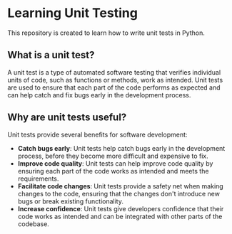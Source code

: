# Learning Unit Testing

This repository is created to learn how to write unit tests in Python.

## What is a unit test?
A unit test is a type of automated software testing that verifies individual units of code, such as functions or methods, work as intended. Unit tests are used to ensure that each part of the code performs as expected and can help catch and fix bugs early in the development process.

## Why are unit tests useful?
Unit tests provide several benefits for software development:
* **Catch bugs early**: Unit tests help catch bugs early in the development process, before they become more difficult and expensive to fix.
* **Improve code quality**: Unit tests can help improve code quality by ensuring each part of the code works as intended and meets the requirements.
* **Facilitate code changes**: Unit tests provide a safety net when making changes to the code, ensuring that the changes don't introduce new bugs or break existing functionality.
* **Increase confidence**: Unit tests give developers confidence that their code works as intended and can be integrated with other parts of the codebase.

